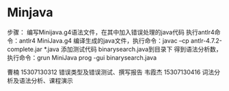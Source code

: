 # Minjava


步骤：
编写Minijava.g4语法文件，在其中加入错误处理的java代码
执行antlr4命令：antlr4 MiniJava.g4
编译生成的java文件，执行命令：javac –cp antlr-4.7.2-complete.jar *.java
添加测试代码 binarysearch.java到目录下
得到语法分析数，执行命令：grun MiniJava prog -gui binarysearch.java


曹楠	15307130312	错误类型及错误测试、撰写报告
韦霞杰	15307130416	词法分析及语法分析、课程演示
